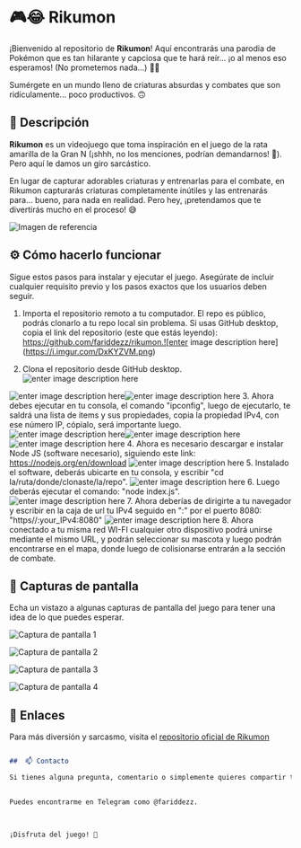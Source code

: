 #  🎮😂 Rikumon

  

¡Bienvenido al repositorio de **Rikumon**! Aquí encontrarás una parodia de Pokémon que es tan hilarante y capciosa que te hará reír... ¡o al menos eso esperamos! (No prometemos nada...) 🤷‍♂️

  

Sumérgete en un mundo lleno de criaturas absurdas y combates que son ridículamente... poco productivos. 🙃

  

##  📝 Descripción

  

**Rikumon** es un videojuego que toma inspiración en el juego de la rata amarilla de la Gran N (¡shhh, no los menciones, podrían demandarnos! 🤫). Pero aquí le damos un giro sarcástico.

  

En lugar de capturar adorables criaturas y entrenarlas para el combate, en Rikumon capturarás criaturas completamente inútiles y las entrenarás para... bueno, para nada en realidad. Pero hey, ¡pretendamos que te divertirás mucho en el proceso! 😅

  

![Imagen de referencia](https://i.imgur.com/g0NgomL.png)

  

##  ⚙️ Cómo hacerlo funcionar

  

Sigue estos pasos para instalar y ejecutar el juego. Asegúrate de incluir cualquier requisito previo y los pasos exactos que los usuarios deben seguir.

  

1. Importa el repositorio remoto a tu computador. El repo es público, podrás clonarlo a tu repo local sin problema. Si usas GitHub desktop, copia el link del repositorio (este que estás leyendo): https://github.com/fariddezz/rikumon.![enter image description here](https://i.imgur.com/DxKYZVM.png)

2. Clona el repositorio desde GitHub desktop.
![enter image description here](https://i.imgur.com/DxKYZVM.png)

![enter image description here](https://i.imgur.com/xIERT0B.png)![enter image description here](https://i.imgur.com/LnfEhMM.png)
3. Ahora debes ejecutar en tu consola, el comando "ipconfig", luego de ejecutarlo, te saldrá una lista de items y sus propiedades, copia la propiedad IPv4, con ese número IP, cópialo, será importante luego.
![enter image description here](https://i.imgur.com/1U5X9qR.png)![enter image description here](https://i.imgur.com/Kp2gJrh.png)![enter image description here](https://i.imgur.com/2QoHHEh.png)
4. Ahora es necesario descargar e instalar Node JS (software necesario), siguiendo este link: https://nodejs.org/en/download
![enter image description here](https://i.imgur.com/x3eksDb.png)
5. Instalado el software, deberás ubicarte en tu consola, y escribir "cd la/ruta/donde/clonaste/la/repo".
![enter image description here](https://i.imgur.com/AmzfVoX.png)
6. Luego deberás ejecutar el comando: "node index.js".
![enter image description here](https://i.imgur.com/f8H9Rwm.png)
7. Ahora deberías de dirigirte a tu navegador y escribir en la caja de url tu IPv4 seguido en ":" por el puerto 8080: "https//:your_IPv4:8080"
![enter image description here](https://i.imgur.com/uwoXkOA.png)
8. Ahora conectado a tu misma red WI-FI cualquier otro dispositivo podrá unirse mediante el mismo URL, y podrán seleccionar su mascota y luego podrán encontrarse en el mapa, donde luego de colisionarse entrarán a la sección de combate.

  

##  📸 Capturas de pantalla

  

Echa un vistazo a algunas capturas de pantalla del juego para tener una idea de lo que puedes esperar.

  

![Captura de pantalla 1](https://i.imgur.com/kW57DO0.png)

![Captura de pantalla 2](https://i.imgur.com/7WA7B5U.png)

![Captura de pantalla 3](https://i.imgur.com/qHvXSVs.png)

![Captura de pantalla 4](https://i.imgur.com/S0mgiIi.png)
  

##  🔗 Enlaces

  

Para más diversión y sarcasmo, visita el [repositorio oficial de Rikumon](https://github.com/fariddezz/rikumon)

  

```markdown

##  📫 Contacto

Si tienes alguna pregunta, comentario o simplemente quieres compartir tu criatura Rikumon más inútil, no dudes en contactarnos.

 
Puedes encontrarme en Telegram como @fariddezz.

  

¡Disfruta del juego! 🎉
